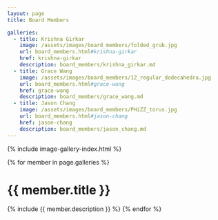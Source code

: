 ```yaml
---
layout: page
title: Board Members

galleries:
  - title: Krishna Girkar
    image: /assets/images/board_members/folded_grub.jpg
    url: board_members.html#krishna-girkar
    href: krishna-girkar
    description: board_members/krishna_girkar.md
  - title: Grace Wang
    image: /assets/images/board_members/12_regular_dodecahedra.jpg
    url: board_members.html#grace-wang
    href: grace-wang
    description: board_members/grace_wang.md
  - title: Jason Chang
    image: /assets/images/board_members/PHiZZ_torus.jpg
    url: board_members.html#jason-chang
    href: jason-chang
    description: board_members/jason_chang.md
---
```


{% include image-gallery-index.html %}

{% for member in page.galleries %}
  <h1 id="{{ member.href }}">{{ member.title }}</h1>
  {% include {{ member.description }} %}
{% endfor %}
